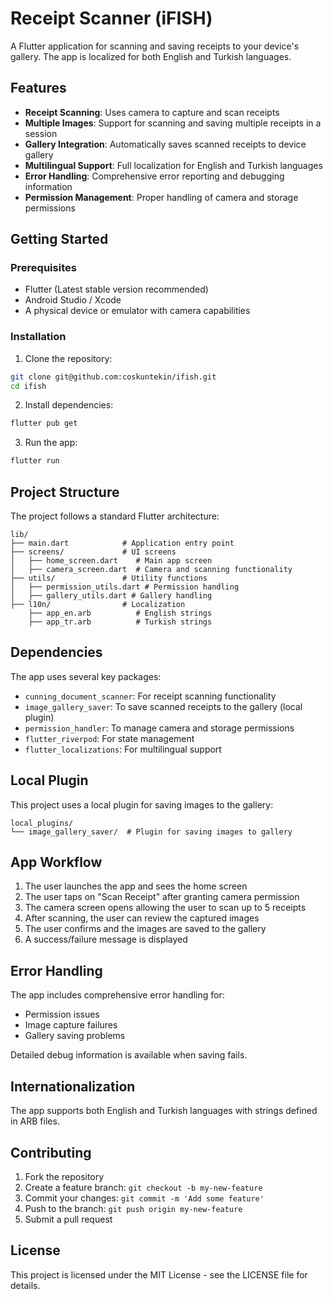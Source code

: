 # Receipt Scanner (iFISH)

A Flutter application for scanning and saving receipts to your device's gallery. The app is localized for both English and Turkish languages.

## Features

- **Receipt Scanning**: Uses camera to capture and scan receipts
- **Multiple Images**: Support for scanning and saving multiple receipts in a session
- **Gallery Integration**: Automatically saves scanned receipts to device gallery
- **Multilingual Support**: Full localization for English and Turkish languages
- **Error Handling**: Comprehensive error reporting and debugging information
- **Permission Management**: Proper handling of camera and storage permissions

## Getting Started

### Prerequisites

- Flutter (Latest stable version recommended)
- Android Studio / Xcode
- A physical device or emulator with camera capabilities

### Installation

1. Clone the repository:
```bash
git clone git@github.com:coskuntekin/ifish.git
cd ifish
```

2. Install dependencies:
```bash
flutter pub get
```

3. Run the app:
```bash
flutter run
```

## Project Structure

The project follows a standard Flutter architecture:

```
lib/
├── main.dart            # Application entry point
├── screens/             # UI screens
│   ├── home_screen.dart    # Main app screen
│   ├── camera_screen.dart  # Camera and scanning functionality
├── utils/               # Utility functions
│   ├── permission_utils.dart # Permission handling
│   ├── gallery_utils.dart # Gallery handling
├── l10n/                # Localization
    ├── app_en.arb          # English strings
    ├── app_tr.arb          # Turkish strings
```

## Dependencies

The app uses several key packages:

- `cunning_document_scanner`: For receipt scanning functionality
- `image_gallery_saver`: To save scanned receipts to the gallery (local plugin)
- `permission_handler`: To manage camera and storage permissions
- `flutter_riverpod`: For state management
- `flutter_localizations`: For multilingual support

## Local Plugin

This project uses a local plugin for saving images to the gallery:

```
local_plugins/
└── image_gallery_saver/  # Plugin for saving images to gallery
```

## App Workflow

1. The user launches the app and sees the home screen
2. The user taps on "Scan Receipt" after granting camera permission
3. The camera screen opens allowing the user to scan up to 5 receipts
4. After scanning, the user can review the captured images
5. The user confirms and the images are saved to the gallery
6. A success/failure message is displayed

## Error Handling

The app includes comprehensive error handling for:
- Permission issues
- Image capture failures
- Gallery saving problems

Detailed debug information is available when saving fails.

## Internationalization

The app supports both English and Turkish languages with strings defined in ARB files.

## Contributing

1. Fork the repository
2. Create a feature branch: `git checkout -b my-new-feature`
3. Commit your changes: `git commit -m 'Add some feature'`
4. Push to the branch: `git push origin my-new-feature`
5. Submit a pull request

## License

This project is licensed under the MIT License - see the LICENSE file for details.